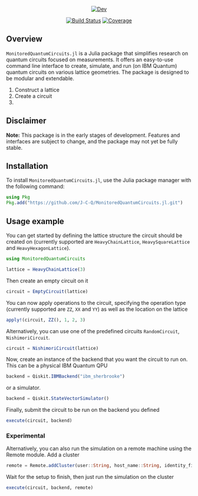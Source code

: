 <!--![#MonitoredQuantumCircuits.jl](/docs/src/assets/logo.png#gh-light-mode-only "MonitoredQuantumCircuits.jl")
![#MonitoredQuantumCircuits.jl](/docs/src/assets/logo-dark.png#gh-dark-mode-only "MonitoredQuantumCircuits.jl")-->

<p align="center">
  <!-- <a href="https://J-C-Q.github.io/MonitoredQuantumCircuits.jl/stable/"><img src="https://img.shields.io/badge/docs-stable-blue.svg" alt="Stable"></a> -->
  <a href="https://J-C-Q.github.io/MonitoredQuantumCircuits.jl/dev/"><img src="https://img.shields.io/badge/docs-dev-blue.svg" alt="Dev"></a>  
  
</p>
<p align="center">
  <a href="https://github.com/J-C-Q/MonitoredQuantumCircuits.jl/actions/workflows/CI.yml?query=branch%3Amain"><img src="https://github.com/J-C-Q/MonitoredQuantumCircuits.jl/actions/workflows/CI.yml/badge.svg?branch=main" alt="Build Status"></a>
  <a href="https://codecov.io/gh/J-C-Q/MonitoredQuantumCircuits.jl"><img src="https://codecov.io/gh/J-C-Q/MonitoredQuantumCircuits.jl/branch/main/graph/badge.svg?token=UUCGN8AJKM" alt="Coverage"></a>
  <!-- <a href="https://github.com/JuliaTesting/Aqua.jl"><img src="https://raw.githubusercontent.com/JuliaTesting/Aqua.jl/master/badge.svg" alt="Aqua"></a> -->
</p>

## Overview

`MonitoredQuantumCircuits.jl` is a Julia package that simplifies research on quantum circuits focused on measurements. It offers an easy-to-use command line interface to create, simulate, and run (on IBM Quantum) quantum circuits on various lattice geometries. The package is designed to be modular and extendable.

1. Construct a lattice
2. Create a circuit
3.

## Disclaimer

**Note:** This package is in the early stages of development. Features and interfaces are subject to change, and the package may not yet be fully stable.

## Installation

To install `MonitoredQuantumCircuits.jl`, use the Julia package manager with the following command:

```julia
using Pkg
Pkg.add("https://github.com/J-C-Q/MonitoredQuantumCircuits.jl.git")
```

## Usage example

You can get started by defining the lattice structure the circuit should be created on (currently supported are `HeavyChainLattice`, `HeavySquareLattice` and `HeavyHexagonLattice`).

```julia
using MonitoredQuantumCircuits

lattice = HeavyChainLattice(3)
```

Then create an empty circuit on it

```julia
circuit = EmptyCircuit(lattice)
```

You can now apply operations to the circuit, specifying the operation type (currently supported are `ZZ`, `XX` and `YY`) as well as the location on the lattice

```julia
apply!(circuit, ZZ(), 1, 2, 3)
```

Alternatively, you can use one of the predefined circuits `RandomCircuit`, `NishimoriCircuit`.

```julia
circuit = NishimoriCircuit(lattice)
```

Now, create an instance of the backend that you want the circuit to run on. This can be a physical IBM Quantum QPU

```julia
backend = Qiskit.IBMBackend("ibm_sherbrooke")
```

or a simulator.

```julia
backend = Qiskit.StateVectorSimulator()
```

Finally, submit the circuit to be run on the backend you defined

```julia
execute(circuit, backend)
```

### Experimental

Alternatively, you can also run the simulation on a remote machine using the Remote module.
Add a cluster

```julia
remote = Remote.addCluster(user::String, host_name::String, identity_file::String)
```

Wait for the setup to finish, then just run the simulation on the cluster

```julia
execute(circuit, backend, remote)
```
